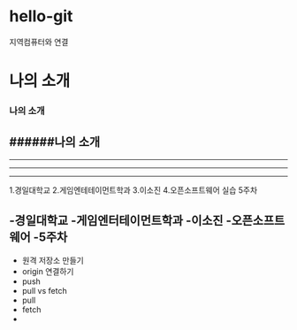 # hello-git
지역컴퓨터와 연결


# 나의 소개
### 나의 소개
######나의 소개
---
------
----------
***
1.경일대학교
2.게임엔테테이먼트학과
3.이소진
4.오픈소프트웨어 실습
5주차

-경일대학교
-게임엔터테이먼트학과
-이소진
-오픈소프트웨어
-5주차
---
- 원격 저장소 만들기
- origin 연결하기
- push
- pull vs fetch
- pull
- fetch
- 
